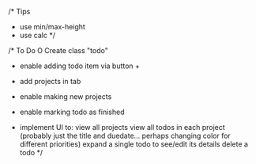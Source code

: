 /* Tips
- use min/max-height
- use calc
*/

/* To Do
O Create class "todo"
- enable adding todo item via button +

- add projects in tab
- enable making new projects

- enable marking todo as finished

- implement UI to:
view all projects
view all todos in each project (probably just the title and duedate… perhaps changing color for different priorities)
expand a single todo to see/edit its details
delete a todo
*/